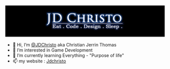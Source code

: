 ![alt text](https://github.com/JDChristo/JDChristo/blob/main/2.jpg?raw=true)
- 👋 Hi, I’m [@JDChristo](https://jdchristo.github.io/portfolio/) aka Christian Jerrin Thomas
- 👀 I’m interested in Game Development
- 🌱 I’m currently learning Everything - "Purpose of life"
- 📫 my website : [Jdchristo](https://jdchristo.github.io/portfolio/)
